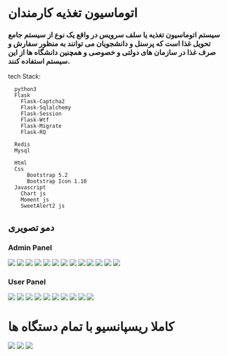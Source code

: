 
# اتوماسیون تغذیه کارمندان
### سیستم اتوماسیون تغذیه یا سلف سرویس در واقع یک نوع از سیستم جامع تحویل غذا است که پرسنل و دانشجویان می توانند به منظور سفارش و صرف غذا در سازمان های دولتی و خصوصی و همچنین دانشگاه ها از این سیستم استفاده کنند.
  

tech Stack:
      
      python3
      Flask
        Flask-Captcha2
        Flask-Sqlalchemy
        Flask-Session
        Flask-Wtf
        Flask-Migrate
        Flask-RQ

      Redis 
      Mysql
      
      Html
      Css
          Bootstrap 5.2
          Bootstrap Icon 1.10
      Javascript
        Chart js
        Moment js
        SweetAlert2 js
        



## دمو تصویری
### Admin Panel
<img src="./docs/demo/admin-index.png">
<img src="./docs/demo/admin-index2.png">
<img src="./docs/demo/admin-users-index.png">
<img src="./docs/demo/admin-users-index2.png">
<img src="./docs/demo/admin-adduser-index.png">
<img src="./docs/demo/admin-search-in-users.png">
<img src="./docs/demo/admin-all_foods.png">
<img src="./docs/demo/admin-all_foods2.png">
<img src="./docs/demo/admin_add_food.png">
<img src="./docs/demo/admin_add_food2.png">
<img src="./docs/demo/admin_report_today.png">
<img src="./docs/demo/admin_report_sections.png">
<img src="./docs/demo/admin_unique_report.png">


### User Panel
<img src="./docs/demo/login-index.png">
<img src="./docs/demo/login-index-info.png">
<img src="./docs/demo/user-index.png">
<img src="./docs/demo/order-food-index.png">
<img src="./docs/demo/ordering-done.png">
<img src="./docs/demo/ordering-timeout.png">
<img src="./docs/demo/history-index.png">
<img src="./docs/demo/history-index-options.png">
<img src="./docs/demo/user-panel.png">
<img src="./docs/demo/user-panel-index.png">


#  کاملا ریسپانسیو با تمام دستگاه ها
<img src="./docs/demo/mobile-order.png">
<img src="./docs/demo/mobile-history.png">
<img src="./docs/demo/mobile-panel.png">


